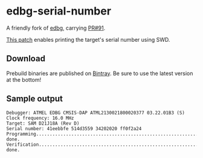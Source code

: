 # edbg-serial-number

A friendly fork of [edbg][edbg], carrying [PR#91][edbg-pr-91].

[This patch][patch] enables printing the target's serial number using SWD.


## Download

Prebuild binaries are published on [Bintray][bintray-prebuild-binaries]. Be sure
to use the latest version at the bottom!


## Sample output

```
Debugger: ATMEL EDBG CMSIS-DAP ATML2130021800020377 03.22.01B3 (S)
Clock frequency: 16.0 MHz
Target: SAM D21J18A (Rev D)
Serial number: 41eebbfe 514d3559 34202020 ff0f2a24
Programming.............................................................................. done.
Verification.............................................................................. done.
```


[bintray-prebuild-binaries]: https://dl.bintray.com/ooxi/edbg-serial-number/version/
[edbg]: https://github.com/ataradov/edbg
[edbg-pr-91]: https://github.com/ataradov/edbg/pull/91
[patch]: patch/0001-Print-serial-number-of-CM0-target.patch

